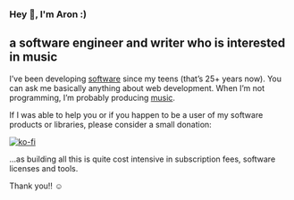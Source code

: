 ### Hey 👋, I'm Aron :) 
## a software engineer and writer who is interested in music

I’ve been developing [software](https://aron-homberg.de/projects) since my teens (that’s 25+ years now). 
You can ask me basically anything about web development. 
When I’m not programming, I’m probably producing [music](https://aron-homberg.de/music).

If I was able to help you or if you happen to be a user of my software products or libraries, please consider a small donation:

[![ko-fi](https://ko-fi.com/img/githubbutton_sm.svg)](https://ko-fi.com/E1E2C76PG)

...as building all this is quite cost intensive in subscription fees, software licenses and tools.

Thank you!! ☺️

<!--
**kyr0/kyr0** is a ✨ _special_ ✨ repository because its `README.md` (this file) appears on your GitHub profile.

Here are some ideas to get you started:

- 🔭 I’m currently working on ...
- 🌱 I’m currently learning ...
- 👯 I’m looking to collaborate on ...
- 🤔 I’m looking for help with ...
- 💬 Ask me about ...
- 📫 How to reach me: ...
- 😄 Pronouns: ...
- ⚡ Fun fact: ...
-->
